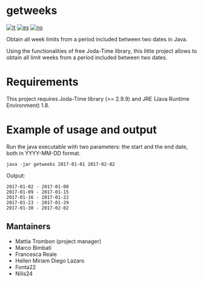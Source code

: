 # getweeks
[![it](https://img.shields.io/badge/lang-it-green.svg)](https://github.com/matt-tro/getweeks/blob/master/README.it.md)
[![es](https://img.shields.io/badge/lang-es-yellow.svg)](https://github.com/matt-tro/getweeks/blob/master/README.es.md)
[![no](https://img.shields.io/badge/lang-no-blue.svg)](https://github.com/matt-tro/getweeks/blob/master/README.no.md)

Obtain all week limits from a period included between two dates in Java.

Using the functionalities of free Joda-Time library, this little project allows to obtain all limit weeks from a period included between two dates.

# Requirements
This project requires Joda-Time library (>= 2.9.9) and JRE (Java Runtime Environment) 1.8.

# Example of usage and output
Run the java executable with two parameters: the start and the end date, both in YYYY-MM-DD format.  
```
java -jar getweeks 2017-01-01 2017-02-02  
```
Output:  
```
2017-01-02 - 2017-01-08  
2017-01-09 - 2017-01-15  
2017-01-16 - 2017-01-22  
2017-01-23 - 2017-01-29  
2017-01-30 - 2017-02-02  
```
## Mantainers
- Mattia Trombon (project manager)
- Marco Bimbati
- Francesca Reale
- Hellen Miriam Diego Lazaro
- Fonta22
- Nilis24
